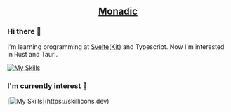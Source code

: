 <h2 align="center"><a href="https://monax-owo.github.io/monadic" target="_blank">Monadic</a></h2>

### Hi there 👋

I'm learning programming at [Svelte](https://svelte.dev)([Kit](https://kit.svelte.dev)) and Typescript.
Now I'm interested in Rust and Tauri.

[![My Skills](https://skillicons.dev/icons?i=svelte,rust,tauri)](https://skillicons.dev)  

### I'm currently interest 📌

[![My Skills](https://skillicons.dev/icons?i=lit,yew,astro,supabase,threejs,figma,)](https://skillicons.dev)
